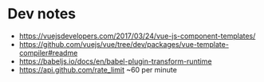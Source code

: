 # Dev notes

* https://vuejsdevelopers.com/2017/03/24/vue-js-component-templates/
* https://github.com/vuejs/vue/tree/dev/packages/vue-template-compiler#readme
* https://babeljs.io/docs/en/babel-plugin-transform-runtime
* https://api.github.com/rate_limit ~60 per minute
